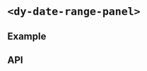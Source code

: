 # `<dy-date-range-panel>`

## Example

<gbp-example
  name="dy-date-range-panel"
  props='{"style": "width: 360px;"}'
  src="https://esm.sh/duoyun-ui/elements/date-range-panel"></gbp-example>

## API

<gbp-api src="/src/elements/date-range-panel.ts"></gbp-api>
